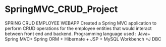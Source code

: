 # SpringMVC_CRUD_Project

SPRING CRUD EMPLOYEE WEBAPP
Created a Spring MVC application to perform CRUD operations for the employee entities that would interact between front end and backend.
Programming language used : Java+  Spring MVC+ Spring ORM + Hibernate + JSP + MySQL Workbench +J DBC
